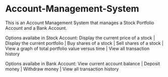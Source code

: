# Account-Management-System
This is an Account Management System that manages a Stock Portfolio Account and a Bank Account.

Options availabe in Stock Account:
Display the current price of a stock | Display the current portfolio | Buy shares of a stock | Sell shares of a stock | View a graph of total portfolio value versus time | View all transaction history

Options availabe in Bank Account:
View current account balance | Deposit money | Withdraw money | View all transaction history
